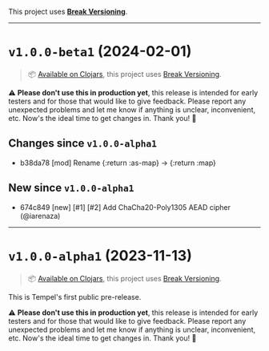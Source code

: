 This project uses [**Break Versioning**](https://www.taoensso.com/break-versioning).

---

# `v1.0.0-beta1` (2024-02-01)

> 📦 [Available on Clojars](https://clojars.org/com.taoensso/tempel/versions/1.0.0-beta1), this project uses [Break Versioning](https://www.taoensso.com/break-versioning).

⚠️ **Please don't use this in production yet**, this release is intended for early testers and for those that would like to give feedback. Please report any unexpected problems and let me know if anything is unclear, inconvenient, etc. Now's the ideal time to get changes in. Thank you! 🙏

## Changes since `v1.0.0-alpha1`

* b38da78 [mod] Rename {:return :as-map} -> {:return :map}

## New since `v1.0.0-alpha1`

* 674c849 [new] [#1] [#2] Add ChaCha20-Poly1305 AEAD cipher (@iarenaza)

---

# `v1.0.0-alpha1` (2023-11-13)

> 📦 [Available on Clojars](https://clojars.org/com.taoensso/tempel/versions/1.0.0-alpha1), this project uses [Break Versioning](https://www.taoensso.com/break-versioning).

This is Tempel's first public pre-release.

⚠️ **Please don't use this in production yet**, this release is intended for early testers and for those that would like to give feedback. Please report any unexpected problems and let me know if anything is unclear, inconvenient, etc. Now's the ideal time to get changes in. Thank you! 🙏
